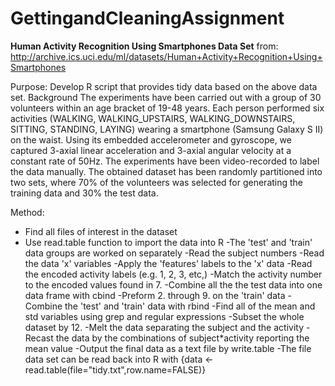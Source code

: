 # GettingandCleaningAssignment
**Human Activity Recognition Using Smartphones Data Set**
from: http://archive.ics.uci.edu/ml/datasets/Human+Activity+Recognition+Using+Smartphones

Purpose: Develop R script that provides tidy data based on the above data set.
Background
The experiments have been carried out with a group of 30 volunteers within an age bracket of 19-48 years. Each person performed six activities (WALKING, WALKING_UPSTAIRS, WALKING_DOWNSTAIRS, SITTING, STANDING, LAYING) wearing a smartphone (Samsung Galaxy S II) on the waist. Using its embedded accelerometer and gyroscope, we captured 3-axial linear acceleration and 3-axial angular velocity at a constant rate of 50Hz. The experiments have been video-recorded to label the data manually. The obtained dataset has been randomly partitioned into two sets, where 70% of the volunteers was selected for generating the training data and 30% the test data.

Method: 
- Find all files of interest in the dataset
- Use read.table function to import the data into R
-The 'test' and 'train' data groups are worked on separately
-Read the subject numbers
-Read the data 'x' variables
-Apply the 'features' labels to the 'x' data
-Read the encoded activity labels (e.g. 1, 2, 3, etc,)
-Match the activity number to the encoded values found in 7.
-Combine all the the test data into one data frame with cbind
-Preform 2. through 9. on the 'train' data
-Combine the 'test' and 'train' data with rbind
-Find all of the mean and std variables using grep and regular expressions
-Subset the whole dataset by 12.
-Melt the data separating the subject and the activity
-Recast the data by the combinations of subject*activity reporting the mean value
-Output the final data as a text file by write.table
-The file data set can be read back into R with {data <- read.table(file="tidy.txt",row.name=FALSE)}
